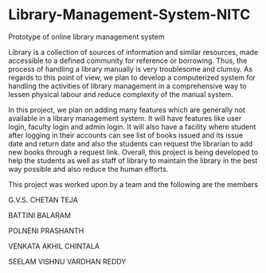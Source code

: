 # Library-Management-System-NITC
Prototype of online library management system


  Library is a collection of sources of information and similar resources,
made accessible to a defined community for reference or borrowing. Thus, the
process of handling a library manually is very troublesome and clumsy. As
regards to this point of view, we plan to develop a computerized system for
handling the activities of library management in a comprehensive way to lessen
physical labour and reduce complexity of the manual system.

  In this project, we plan on adding many features which are generally not
available in a library management system. It will have features like user login,
faculty login and admin login. It will also have a facility where student after
logging in their accounts can see list of books issued and its issue date and
return date and also the students can request the librarian to add new books
through a request link. Overall, this project is being developed to help the
students as well as staff of library to maintain the library in the best way
possible and also reduce the human efforts.


This project was worked upon by a team and the following are the members

G.V.S. CHETAN TEJA

BATTINI BALARAM

POLNENI PRASHANTH

VENKATA AKHIL CHINTALA

SEELAM VISHNU VARDHAN REDDY
